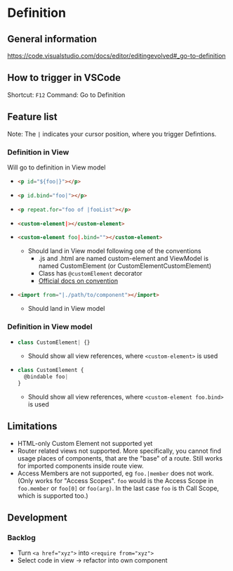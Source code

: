 # Definition

## General information
https://code.visualstudio.com/docs/editor/editingevolved#_go-to-definition

## How to trigger in VSCode
Shortcut: `F12`
Command: Go to Definition

## Feature list
Note: The `|` indicates your cursor position, where you trigger Defintions.

### Definition in View
Will go to definition in View model
- ```html
  <p id="${foo|}"></p>
  ```
- ```html
  <p id.bind="foo|"></p>
  ```
- ```html
  <p repeat.for="foo of |fooList"></p>
  ```
- ```html
  <custom-element|></custom-element>
  ```
- ```html
  <custom-element foo|.bind=""></custom-element>
  ```
  - Should land in View model following one of the conventions
    - .js and .html are named custom-element and
     ViewModel is named CustomElement (or CustomElementCustomElement)
    - Class has `@customElement` decorator
    - [Official docs on convention](https://docs.aurelia.io/getting-to-know-aurelia/components/creating-components#convention-less-components)
- ```html
  <import from="|./path/to/component"></import>
  ```
  - Should land in View model

### Definition in View model
- ```js
  class CustomElement| {}
  ```
  - Should show all view references, where `<custom-element>` is used
- ```js
  class CustomElement {
    @bindable foo|
  }
  ```
  - Should show all view references, where `<custom-element foo.bind>` is used

## Limitations
- HTML-only Custom Element not supported yet
- Router related views not supported. More specifically, you cannot find usage places of components, that are the "base" of a route. Still works for imported components inside route view.
- Access Members are not supported, eg `foo.|member` does not work. (Only works for "Access Scopes". `foo` would is the Access Scope in `foo.member` or `foo[0]` or `foo(arg)`. In the last case `foo` is th Call Scope, which is supported too.)

## Development

### Backlog
- Turn `<a href="xyz">` into `<require from="xyz">`
- Select code in view -> refactor into own component
